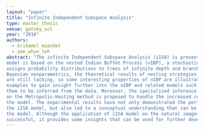 ```yaml
---
layout: "paper"
title: "Infinite Independent Subspace Analysis"
type: master_thesis
venue: gatsby_ucl
year: "2010"
authors:
  - krikamol_muandet
  - yee_whye_teh
abstract: "The infinite Independent Subspace Analysis (iISA) is presented in this thesis. This
model is based on the nested Indian Buffet Process (nIBP), a stochastic process which
assigns probability distributions to trees of infinite depth and branching factors. In
Bayesian nonparametrics, the theoretical results of nesting strategies, particularly nIBP,
are still lacking, so some interesting properties of nIBP are illustrated through various
examples to gain insight further into the nIBP and related models such as nested Chinese restaurant process (nCRP). Using the nIBP, the iISA model eliminates the restrictions of classical ISA algorithms on the number of groups and groups sizes by allowing
them to be inferred from the data. Moreover, the specialised inference algorithm based
on the Metropolis-Hasting method is proposed to handle the increased complexity of
the model. The experimental results have not only demonstrated the performance of
the iISA model, but also led to a conceptual understanding that can be used to improve
the model. Although the application of iISA model on the natural images was not
successful, it provides some insights that can be used for further development."
---
```

